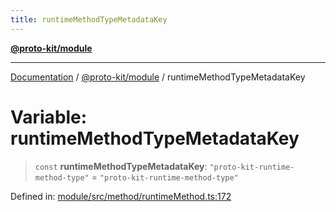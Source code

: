 ```yaml
---
title: runtimeMethodTypeMetadataKey
---
```


[**@proto-kit/module**](../README.md)

***

[Documentation](../../../README.md) / [@proto-kit/module](../README.md) / runtimeMethodTypeMetadataKey

# Variable: runtimeMethodTypeMetadataKey

> `const` **runtimeMethodTypeMetadataKey**: `"proto-kit-runtime-method-type"` = `"proto-kit-runtime-method-type"`

Defined in: [module/src/method/runtimeMethod.ts:172](https://github.com/proto-kit/framework/blob/28efa802e3737fc3b77339148b307ef7246f3ef1/packages/module/src/method/runtimeMethod.ts#L172)
